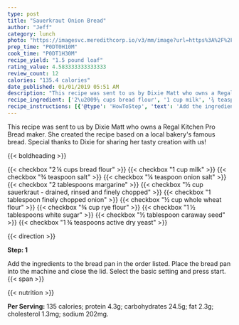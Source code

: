 ```yaml
---
type: post
title: "Sauerkraut Onion Bread"
author: "Jeff"
category: lunch
photo: "https://imagesvc.meredithcorp.io/v3/mm/image?url=https%3A%2F%2Fimages.media-allrecipes.com%2Fuserphotos%2F783457.jpg"
prep_time: "P0DT0H10M"
cook_time: "P0DT1H30M"
recipe_yield: "1.5 pound loaf"
rating_value: 4.583333333333333
review_count: 12
calories: "135.4 calories"
date_published: 01/01/2019 05:51 AM
description: "This recipe was sent to us by Dixie Matt who owns a Regal Kitchen Pro Bread maker. She created the recipe based on a local bakery's famous bread. Special thanks to Dixie for sharing her tasty creation with us!"
recipe_ingredient: ['2\u2009¼ cups bread flour', '1 cup milk', '¾ teaspoon salt', '¼ teaspoon onion salt', '2 tablespoons margarine', '½ cup sauerkraut - drained, rinsed and finely chopped', '1 tablespoon finely chopped onion', '½ cup whole wheat flour', '¾ cup rye flour', '1\u2009½ tablespoons white sugar', '½ tablespoon caraway seed', '1\u2009¾ teaspoons active dry yeast']
recipe_instructions: [{'@type': 'HowToStep', 'text': 'Add the ingredients to the bread pan in the order listed. Place the bread pan into the machine and close the lid. Select the basic setting and press start.\n'}]
---
```


This recipe was sent to us by Dixie Matt who owns a Regal Kitchen Pro Bread maker. She created the recipe based on a local bakery's famous bread. Special thanks to Dixie for sharing her tasty creation with us! 

{{< boldheading >}}

{{< checkbox "2 ¼ cups bread flour" >}}
{{< checkbox "1 cup milk" >}}
{{< checkbox "¾ teaspoon salt" >}}
{{< checkbox "¼ teaspoon onion salt" >}}
{{< checkbox "2 tablespoons margarine" >}}
{{< checkbox "½ cup sauerkraut - drained, rinsed and finely chopped" >}}
{{< checkbox "1 tablespoon finely chopped onion" >}}
{{< checkbox "½ cup whole wheat flour" >}}
{{< checkbox "¾ cup rye flour" >}}
{{< checkbox "1 ½ tablespoons white sugar" >}}
{{< checkbox "½ tablespoon caraway seed" >}}
{{< checkbox "1 ¾ teaspoons active dry yeast" >}}


{{< direction >}}

**Step: 1**

Add the ingredients to the bread pan in the order listed. Place the bread pan into the machine and close the lid. Select the basic setting and press start.{{< span >}}

{{< nutrition >}}

**Per Serving:** 135 calories; protein 4.3g; carbohydrates 24.5g; fat 2.3g; cholesterol 1.3mg; sodium 202mg.